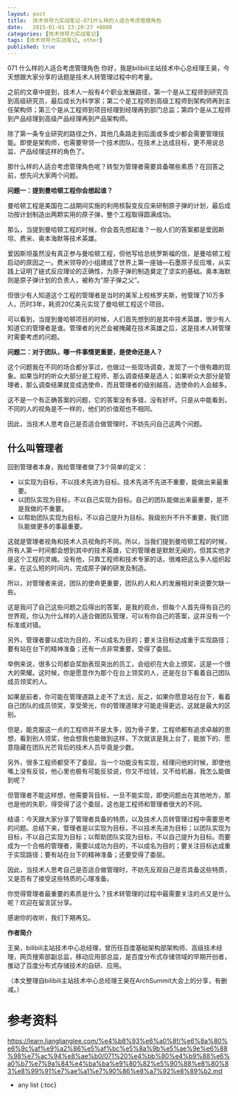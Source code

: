 ```yaml
---
layout: post
title:  技术领导力实战笔记-071什么样的人适合考虑管理角色
date:   2015-01-01 23:20:27 +0800
categories: [技术领导力实战笔记]
tags: [技术领导力实战笔记, other]
published: true
---
```




071 什么样的人适合考虑管理角色
你好，我是bilibili主站技术中心总经理王昊，今天想跟大家分享的话题是技术人转管理过程中的考量。

之前的文章中提到，技术人一般有4个职业发展路径，第一个是从工程师到研究员到高级研究员，最后成长为科学家；第二个是工程师到高级工程师到架构师再到主任架构师；第三个是从工程师到项目经理到经理再到部门总监；第四个是从工程师到产品经理到高级产品经理再到产品架构师。

除了第一条专业研究的路径之外，其他几条路走到后面或多或少都会需要管理技能。即使是架构师，也需要带领一个技术团队，在技术上达成目标，更不用说总监、产品经理这样的角色了。

那什么样的人适合考虑管理角色呢？转型为管理者需要具备哪些素质？在回答之前，想先问大家两个问题。

**问题一：提到曼哈顿工程你会想起谁？**

曼哈顿工程是美国在二战期间实施的利用核裂变反应来研制原子弹的计划，最后成功按计划制造出两颗实用的原子弹，整个工程取得圆满成功。

那么，当提到曼哈顿工程的时候，你会首先想起谁？一般人们的答案都是爱因斯坦、费米、奥本海默等技术英雄。

爱因斯坦虽然没有真正参与曼哈顿工程，但他写给总统罗斯福的信，是曼哈顿工程启动的原因之一。费米领导的小组建成了世界上第一座铀—石墨原子反应堆，从实践上证明了链式反应理论的正确性，为原子弹的制造奠定了坚实的基础。奥本海默则是原子弹计划的负责人，被称为”原子弹之父”。

但很少有人知道这个工程的管理者是当时的美军上校格罗夫斯，他管理了10万多人，历时3年，耗资20亿美元实现了曼哈顿工程这个项目。

可以看到，当提到曼哈顿项目的时候，人们首先想到的是其中技术英雄，很少有人知道它的管理者是谁。管理者的光芒会被掩藏在技术英雄之后，这是技术人转管理时需要考虑的问题。

**问题二：对于团队，哪一件事情更重要，是使命还是人？**

这个问题我在不同的场合都分享过，也做过一些现场调查，发现了一个很有趣的现象。如果当时的听众大部分是工程师，那么调查结果是选人；如果听众大部分是管理者，那么调查结果就变成选使命，而且管理者的级别越高，选使命的人会越多。

这不是一个有正确答案的问题，它的答案没有多错，没有好坏。只是从中能看到，不同的人的视角是不一样的，他们的价值观也不相同。

因此，当技术人思考自己是否适合做管理时，不妨先问自己这两个问题。

## 什么叫管理者

回到管理者本身，我给管理者做了3个简单的定义：

* 以实现为目标，不以技术先进为目标。技术先进不先进不重要，能做出来最重要。
* 以团队实现为目标，不以自己实现为目标。自己的团队能做出来最重要，是不是我做的不重要。
* 以帮助团队实现为目标，不以自己提升为目标。我级别升不升不重要，我们团队能做更多的事最重要。

这就是管理者视角和技术人员视角的不同。所以，当我们提到曼哈顿工程的时候，所有人第一时间都会想到其中的技术英雄，它的管理者是默默无闻的，但其实他才是这个工程的灵魂。没有他，只靠工程师和技术专家的话，很难把这么多人组织起来，在这么短的时间内，完成原子弹的研发及制造。

所以，对管理者来说，团队的使命更重要，团队的人和人的发展相对来说要欠缺一些。

这是我问了自己这些问题之后得出的答案，是我的观点，但每个人首先得有自己的世界观，你认为什么样的人适合做团队管理，可以有你自己的答案，这并没有一个标准或对错。

另外，管理者要以成功为目的，不以成名为目的；要关注目标达成重于实现路径；要有站在台下的精神准备；还有一点非常重要，受得了委屈。

举例来说，很多公司都会奖励表现突出的员工，会组织在大会上颁奖，这是一个很大的荣耀。这时候，你是愿意作为那个在台上领奖的人，还是在台下看着自己团队成员领奖的人。

如果是前者，你可能在管理道路上走不了太远，反之，如果你愿意站在台下，看着自己团队的成员领奖，享受荣光，你的管理道理才可能走得更远，这就是最大的区别。

但是，能克服这一点的工程师并不是太多，因为骨子里，工程师都有追求卓越的思想，看到别人领奖，他会想我也能做到这样，下次就该是我上台了，能放下的、愿意隐藏在团队光芒背后的技术人员毕竟是少数。

另外，很多工程师都受不了委屈，当一个功能没有实现，经理问他的时候，即使他嘴上没有反驳，他心里也极有可能反驳说，你又不给钱，又不给机器，我怎么能做到呢？

但管理者不能这样想，他需要背目标，一旦不能实现，即使问题出在其他地方，那也是他的失职，得受得了这个委屈，这也是工程师和管理者很大的不同。

结语：今天跟大家分享了管理者具备的特质，以及技术人员转管理过程中需要思考的问题。总结下来，管理者是以实现为目标，不以技术先进为目标；以团队实现为目标，不以自己实现为目标；以帮助团队实现为目标，不以自己提升为目标。而要成为一个合格的管理者，需要以成功为目的，不以成名为目的；要关注目标达成重于实现路径；要有站在台下的精神准备；还要受得了委屈。

因此，当技术人思考自己是否适合做管理时，不妨先反观自己是否具备这些特质，又是否有了接受这些特质的心理准备。

你觉得管理者最重要的素质是什么？技术转管理的过程中最需要关注的点又是什么呢？欢迎在留言区分享。

感谢你的收听，我们下期再见。

**作者简介**

王昊，bilibili主站技术中心总经理，曾历任百度基础架构部架构师、高级技术经理，网页搜索部副总监，移动应用部总监，是百度分布式存储领域的早期开创者，推动了百度分布式存储技术的自研、应用。

（本文整理自bilibili主站技术中心总经理王昊在ArchSummit大会上的分享，有删减。）




# 参考资料

https://learn.lianglianglee.com/%e4%b8%93%e6%a0%8f/%e6%8a%80%e6%9c%af%e9%a2%86%e5%af%bc%e5%8a%9b%e5%ae%9e%e6%88%98%e7%ac%94%e8%ae%b0/071%20%e4%bb%80%e4%b9%88%e6%a0%b7%e7%9a%84%e4%ba%ba%e9%80%82%e5%90%88%e8%80%83%e8%99%91%e7%ae%a1%e7%90%86%e8%a7%92%e8%89%b2.md

* any list
{:toc}
